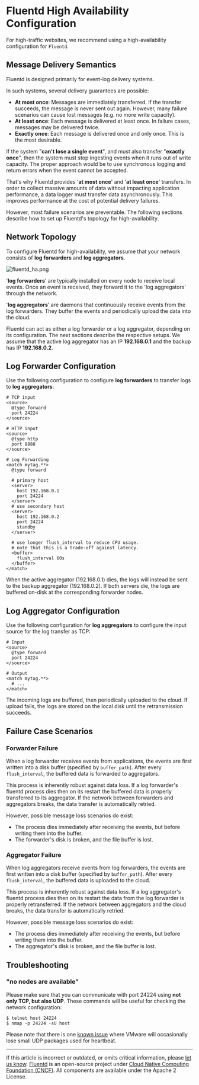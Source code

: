 # Fluentd High Availability Configuration

For high-traffic websites, we recommend using a high-availability configuration
for `Fluentd`.


## Message Delivery Semantics

Fluentd is designed primarily for event-log delivery systems.

In such systems, several delivery guarantees are possible:

-   **At most once**: Messages are immediately transferred. If the
    transfer succeeds, the message is never sent out again. However,
    many failure scenarios can cause lost messages (e.g. no more write
    capacity).
-   **At least once**: Each message is delivered at least once. In failure
    cases, messages may be delivered twice.
-   **Exactly once**: Each message is delivered once and only once. This
    is the most desirable.

If the system "**can't lose a single event**", and must also transfer
"**exactly once**", then the system must stop ingesting events when it
runs out of write capacity. The proper approach would be to use
synchronous logging and return errors when the event cannot be accepted.

That's why Fluentd provides '**at most once**' and '**at least once**'
transfers. In order to collect massive amounts of data without
impacting application performance, a data logger must transfer data
asynchronously. This improves performance at the cost of potential
delivery failures.

However, most failure scenarios are preventable. The following sections
describe how to set up Fluentd's topology for high-availability.


## Network Topology

To configure Fluentd for high-availability, we assume that your network
consists of **log forwarders** and **log aggregators**.

![fluentd_ha.png](/images/fluentd_ha.png)

'**log forwarders**' are typically installed on every node to receive
local events. Once an event is received, they forward it to the 'log
aggregators' through the network.

'**log aggregators**' are daemons that continuously receive events from
the log forwarders. They buffer the events and periodically upload the
data into the cloud.

Fluentd can act as either a log forwarder or a log aggregator, depending
on its configuration. The next sections describe the respective setups.
We assume that the active log aggregator has an IP **192.168.0.1** and
the backup has IP **192.168.0.2**.


## Log Forwarder Configuration

Use the following configuration to configure **log forwarders** to transfer logs
to **log aggregators**:

```
# TCP input
<source>
  @type forward
  port 24224
</source>

# HTTP input
<source>
  @type http
  port 8888
</source>

# Log Forwarding
<match mytag.**>
  @type forward

  # primary host
  <server>
    host 192.168.0.1
    port 24224
  </server>
  # use secondary host
  <server>
    host 192.168.0.2
    port 24224
    standby
  </server>

  # use longer flush_interval to reduce CPU usage.
  # note that this is a trade-off against latency.
  <buffer>
    flush_interval 60s
  </buffer>
</match>
```

When the active aggregator (192.168.0.1) dies, the logs will instead be
sent to the backup aggregator (192.168.0.2). If both servers die, the
logs are buffered on-disk at the corresponding forwarder nodes.


## Log Aggregator Configuration

Use the following configuration for **log aggregators** to configure the input
source for the log transfer as TCP:

```
# Input
<source>
  @type forward
  port 24224
</source>

# Output
<match mytag.**>
  # ...
</match>
```

The incoming logs are buffered, then periodically uploaded to the
cloud. If upload fails, the logs are stored on the local disk until the
retransmission succeeds.


## Failure Case Scenarios


### Forwarder Failure

When a log forwarder receives events from applications, the events are
first written into a disk buffer (specified by `buffer_path`). After
every `flush_interval`, the buffered data is forwarded to aggregators.

This process is inherently robust against data loss. If a log forwarder's
fluentd process dies then on its restart the buffered data is properly
transferred to its aggregator. If the network between forwarders and aggregators
breaks, the data transfer is automatically retried.

However, possible message loss scenarios do exist:

-   The process dies immediately after receiving the events, but before
    writing them into the buffer.
-   The forwarder's disk is broken, and the file buffer is lost.


### Aggregator Failure

When log aggregators receive events from log forwarders, the events are
first written into a disk buffer (specified by `buffer_path`). After
every `flush_interval`, the buffered data is uploaded to the cloud.

This process is inherently robust against data loss. If a log aggregator's
fluentd process dies then on its restart the data from the log forwarder is
properly retransferred. If the network between aggregators and the cloud breaks,
the data transfer is automatically retried.

However, possible message loss scenarios do exist:

-   The process dies immediately after receiving the events, but before
    writing them into the buffer.
-   The aggregator's disk is broken, and the file buffer is lost.


## Troubleshooting


### "no nodes are available"

Please make sure that you can communicate with port 24224 using **not
only TCP, but also UDP**. These commands will be useful for checking the
network configuration:

```
$ telnet host 24224
$ nmap -p 24224 -sU host
```

Please note that there is one
[known issue](http://kb.vmware.com/selfservice/microsites/search.do?language=en_US&cmd=displayKC&externalId=2019944)
where VMware will occasionally lose small UDP packages used for heartbeat.


------------------------------------------------------------------------

If this article is incorrect or outdated, or omits critical information, please
[let us know](https://github.com/fluent/fluentd-docs-gitbook/issues?state=open).
[Fluentd](http://www.fluentd.org/) is an open-source project under
[Cloud Native Computing Foundation (CNCF)](https://cncf.io/). All components are
available under the Apache 2 License.
